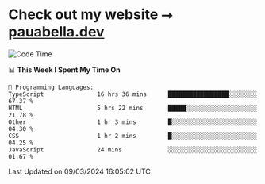 # Check out my website ⭢ [pauabella.dev](https://pauabella.dev)

<!--START_SECTION:waka-->
![Code Time](http://img.shields.io/badge/Code%20Time-3%2C085%20hrs%2013%20mins-blue)

📊 **This Week I Spent My Time On** 

```text
💬 Programming Languages: 
TypeScript               16 hrs 36 mins      █████████████████░░░░░░░░   67.37 % 
HTML                     5 hrs 22 mins       █████░░░░░░░░░░░░░░░░░░░░   21.78 % 
Other                    1 hr 3 mins         █░░░░░░░░░░░░░░░░░░░░░░░░   04.30 % 
CSS                      1 hr 2 mins         █░░░░░░░░░░░░░░░░░░░░░░░░   04.25 % 
JavaScript               24 mins             ░░░░░░░░░░░░░░░░░░░░░░░░░   01.67 % 
```


 Last Updated on 09/03/2024 16:05:02 UTC
<!--END_SECTION:waka-->
